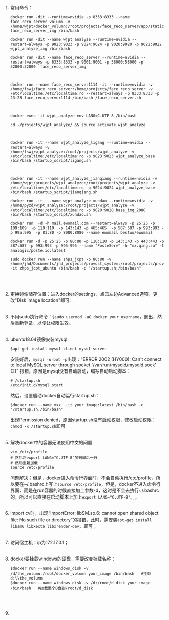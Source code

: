 1. 常用命令：

   ```shell
   docker run -dit --runtime=nvidia -p 8333:8333 --name face_reco_server_volumn -v /home/wjpt/docker_volumn:/root/projects/face_reco_server/app/static/snapshot_temps face_reco_server_img /bin/bash
   
   docker run -dit --name wjpt_analyze --runtime=nvidia --restart=always -p 9023:9023 -p 9024:9024 -p 9020:9020 -p 9022:9022 wjpt_analyze_img /bin/bash
   
   docker run -dit --name face_reco_server --runtime=nvidia --restart=always -p 8333:8333 -p 9001:9001 -p 58000:58000 -p 32000:32000  face_reco_server_img
   
   
   
   docker run --name face_reco_server1114 -it --runtime=nvidia -v /home/fswj/face_reco_server:/home/projects/face_reco_server -v /etc/localtime:/etc/localtime:ro --restart=always -p 8333:8333 -p 23:23 face_reco_server1114 /bin/bash /face_reco_server.sh
   
   
   
   docker exec -it wjpt_analyze env LANG=C.UTF-8 /bin/bash
   
   cd ~/projects/wjpt_analyze/ && source activate wjpt_analyze
   
   
   
   docker run -it --name wjpt_analyze_ligang --runtime=nvidia --restart=always -v /home/fswj/wjpt_analyze:/root/projects/wjpt_analyze -v /etc/localtime:/etc/localtime:ro -p 9023:9023 wjpt_analyze_base /bin/bash /startup_script/ligang.sh
   
   
   
   docker run -it --name wjpt_analyze_jianqiang --runtime=nvidia -v /home/wjpt/projects/wjpt_analyze:/root/projects/wjpt_analyze -v /etc/localtime:/etc/localtime:ro -p 9024:9024 wjpt_analyze_base /bin/bash /startup_script/jianqiang.sh
   
   docker run -it  --name wjpt_analyze_xundao --runtime=nvidia -v /home/pyzd/wjpt_analyze:/root/projects/wjpt_analyze -v /etc/localtime:/etc/localtime:ro -p 9020:9020 base_img_2080 /bin/bash /startup_script/xundao.sh
   
   docker run  -d -h mail.ewomail.com --restart=always -p 25:25 -p 109:109  -p 110:110  -p 143:143 -p 465:465  -p 587:587 -p 993:993 -p 995:995  -p 81:80 -p 8080:8080 --name ewomail bestwu/ewomail
   
   docker run -d -p 25:25 -p 80:80 -p 110:110 -p 143:143 -p 443:443 -p 587:587 -p 993:993 -p 995:995 --name "PosteServ" -h "mx.qing.su" -t analogic/poste.io:latest
   
   sudo docker run --name zhps_jcpt -p 80:80 -v /home/jhd/Documents/jhd_projects/provost_system:/root/projects/provost_system -it zhps_jcpt_ubuntu /bin/bash -c "/startup.sh;/bin/bash"
   
   ```

   <br><br>

   

2. 更换镜像储存位置：进入docker的settings，点击左边Advanced选项，更改"Disk image location"即可;<br><br>

3. 不用sudo执行命令：`$sudo usermod -aG docker your_username`，退出，然后重新登录，以便让权限生效。<br><br>

4. ubuntu18.04镜像安装mysql:

   ```
   $apt-get install mysql-client mysql-server
   ```

   安装好后，`mysql -uroot -p`出现："ERROR 2002 (HY000): Can't connect to local MySQL server through socket '/var/run/mysqld/mysqld.sock' (2)" 报错，原因是mysql没有自动启动，编写自动启动脚本：

   ```shell
   # /startup.sh
   /etc/init.d/mysql start
   ```

   然后，设置启动docker自动运行startup.sh：

   ```
   $docker run --name xxx  -it your_image:latest /bin/bash -c "/startup.sh;/bin/bash"
   ```

   出现Permission denied，原因startup.sh没有启动权限，修改启动权限：`chmod -x /startup.sh`即可<br><br>

5. 解决docker中的容器无法使用中文的问题:

   ```shell
   vim /etc/profile
   # 然后将export LANG="C.UTF-8"加到最后一行
   # 然后重新加载
   source /etc/profile
   ```

   问题解决；但是，docker进入命令行界面时，不会自动执行/etc/profile，所以要在~/.bashrc上写上`source /etc/profile`，但是，docker不进入命令行界面，而是在run容器的时候直接加上参数-d，这时是不会去执行~/.bashrc的，所以可以直接在启动脚本上加上`export LANG="C.UTF-8"`。。。<br><br>

6. import cv时，出现“ImportError: libSM.so.6: cannot open shared object file: No such file or directory”的报错，此时，需安装`apt-get install libsm6 libxext6 libxrender-dev`，即可；<br><br>

7. 访问宿主机：ip为172.17.0.1；<br><br>

8. docker要挂载windows的硬盘，需要改变挂载名称：

   ```shell
   $docker run --name windows_disk -v /d/the_volumn:/root/docker_volumn your_image /bin/bash   #挂载d:\\the_volumn
   $docker run --name windows_disk -v /d:/root/d_disk your_image /bin/bash   #挂载整个D盘到/root/d_disk
   ```

   <br><br>

9. 

   

   